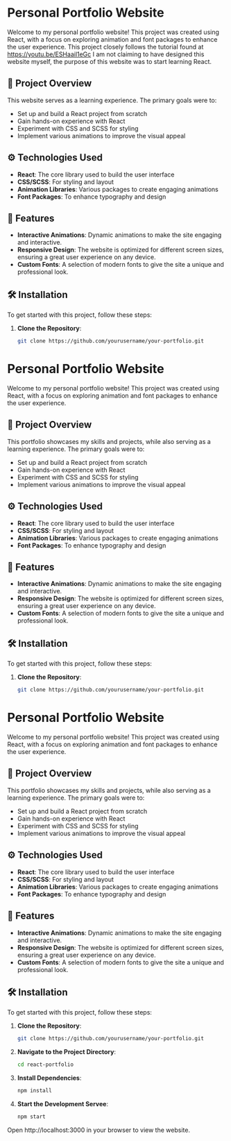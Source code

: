 # Personal Portfolio Website

Welcome to my personal portfolio website! This project was created using React, with a focus on exploring animation and font packages to enhance the user experience. 
This project closely follows the tutorial found at https://youtu.be/ESHaail1eGc
I am not claiming to have designed this website myself, the purpose of this website was to start learning React. 

## 🎨 Project Overview

This website serves as a learning experience. The primary goals were to:
- Set up and build a React project from scratch
- Gain hands-on experience with React
- Experiment with CSS and SCSS for styling
- Implement various animations to improve the visual appeal

## ⚙️ Technologies Used

- **React**: The core library used to build the user interface
- **CSS/SCSS**: For styling and layout
- **Animation Libraries**: Various packages to create engaging animations
- **Font Packages**: To enhance typography and design

## 🚀 Features

- **Interactive Animations**: Dynamic animations to make the site engaging and interactive.
- **Responsive Design**: The website is optimized for different screen sizes, ensuring a great user experience on any device.
- **Custom Fonts**: A selection of modern fonts to give the site a unique and professional look.

## 🛠️ Installation

To get started with this project, follow these steps:

1. **Clone the Repository**:
   ```bash
   git clone https://github.com/yourusername/your-portfolio.git

# Personal Portfolio Website

Welcome to my personal portfolio website! This project was created using React, with a focus on exploring animation and font packages to enhance the user experience. 

## 🎨 Project Overview

This portfolio showcases my skills and projects, while also serving as a learning experience. The primary goals were to:
- Set up and build a React project from scratch
- Gain hands-on experience with React
- Experiment with CSS and SCSS for styling
- Implement various animations to improve the visual appeal

## ⚙️ Technologies Used

- **React**: The core library used to build the user interface
- **CSS/SCSS**: For styling and layout
- **Animation Libraries**: Various packages to create engaging animations
- **Font Packages**: To enhance typography and design

## 🚀 Features

- **Interactive Animations**: Dynamic animations to make the site engaging and interactive.
- **Responsive Design**: The website is optimized for different screen sizes, ensuring a great user experience on any device.
- **Custom Fonts**: A selection of modern fonts to give the site a unique and professional look.

## 🛠️ Installation

To get started with this project, follow these steps:

1. **Clone the Repository**:
   ```bash
   git clone https://github.com/yourusername/your-portfolio.git
# Personal Portfolio Website

Welcome to my personal portfolio website! This project was created using React, with a focus on exploring animation and font packages to enhance the user experience. 

## 🎨 Project Overview

This portfolio showcases my skills and projects, while also serving as a learning experience. The primary goals were to:
- Set up and build a React project from scratch
- Gain hands-on experience with React
- Experiment with CSS and SCSS for styling
- Implement various animations to improve the visual appeal

## ⚙️ Technologies Used

- **React**: The core library used to build the user interface
- **CSS/SCSS**: For styling and layout
- **Animation Libraries**: Various packages to create engaging animations
- **Font Packages**: To enhance typography and design

## 🚀 Features

- **Interactive Animations**: Dynamic animations to make the site engaging and interactive.
- **Responsive Design**: The website is optimized for different screen sizes, ensuring a great user experience on any device.
- **Custom Fonts**: A selection of modern fonts to give the site a unique and professional look.

## 🛠️ Installation

To get started with this project, follow these steps:

1. **Clone the Repository**:
   ```bash
   git clone https://github.com/yourusername/your-portfolio.git

2. **Navigate to the Project Directory**:
   ```bash
   cd react-portfolio

3. **Install Dependencies**:
   ```bash
   npm install
4. **Start the Development Servee**:
   ```bash
   npm start
Open http://localhost:3000 in your browser to view the website.

